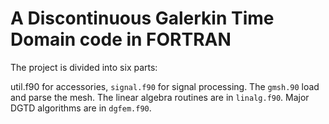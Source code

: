 # A Discontinuous Galerkin Time Domain code in FORTRAN

The project is divided into six parts:

util.f90 for accessories, ``signal.f90`` for signal processing. The ``gmsh.90`` load and parse the mesh. The linear algebra routines are in ``linalg.f90``. Major DGTD algorithms are in ``dgfem.f90``.
